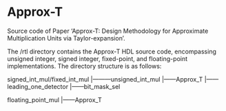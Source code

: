 # Approx-T
Source code of Paper ‘Approx-T: Design Methodology for Approximate Multiplication Units via Taylor-expansion’.

The /rtl directory contains the Approx-T HDL source code, encompassing unsigned integer, signed integer, fixed-point, and floating-point implementations. 
The directory structure is as follows:

signed_int_mul/fixed_int_mul
            |———unsigned_int_mul
                       |——Approx_T
                       |——leading_one_detector
                       |——bit_mask_sel

floating_point_mul
            |——Approx_T


            
            
